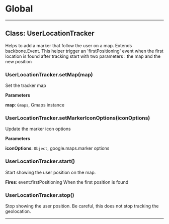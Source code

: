 # Global





* * *

## Class: UserLocationTracker
Helps to add a marker that follow the user on a map. Extends backbone.Event.
This helper trigger an 'firstPositioning' event when the first location is found
after tracking start with two parameters : the map and the new position

### UserLocationTracker.setMap(map) 

Set the tracker map

**Parameters**

**map**: `Gmaps`, Gmaps instance


### UserLocationTracker.setMarkerIconOptions(iconOptions) 

Update the marker icon options

**Parameters**

**iconOptions**: `Object`, google.maps.marker options


### UserLocationTracker.start() 

Start showing the user position on the map.

**Fires**: event:firstPositioning When the first position is found


### UserLocationTracker.stop() 

Stop showing the user position.
Be careful, this does not stop tracking the geolocation.




* * *










